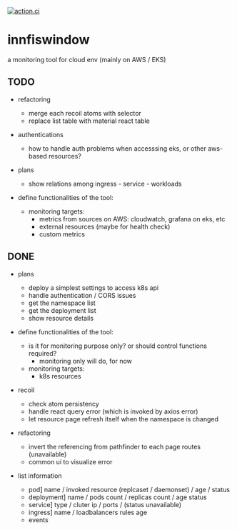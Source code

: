[![action.ci](https://github.com/Innfi/innfiswindow/actions/workflows/action.yaml/badge.svg)](https://github.com/Innfi/innfiswindow/actions/workflows/action.yaml)

# innfiswindow

a monitoring tool for cloud env (mainly on AWS / EKS)

## TODO

- refactoring
  - merge each recoil atoms with selector
  - replace list table with material react table

- authentications
  - how to handle auth problems when accesssing eks, or other aws-based resources?

- plans
  - show relations among ingress - service - workloads

- define functionalities of the tool:
  - monitoring targets:
    - metrics from sources on AWS: cloudwatch, grafana on eks, etc
    - external resources (maybe for health check)
    - custom metrics

## DONE

- plans
  - deploy a simplest settings to access k8s api
  - handle authentication / CORS issues
  - get the namespace list
  - get the deployment list
  - show resource details

- define functionalities of the tool:
  - is it for monitoring purpose only? or should control functions required?
    - monitoring only will do, for now 
  - monitoring targets:
    - k8s resources

- recoil
  - check atom persistency 
  - handle react query error (which is invoked by axios error)
  - let resource page refresh itself when the namespace is changed

- refactoring
  - invert the referencing from pathfinder to each page routes (unavailable)
  - common ui to visualize error

- list information
  - pod] name / invoked resource (replcaset / daemonset) / age / status 
  - deployment] name / pods count / replicas count  / age status
  - service] type / cluter ip / ports / (status unavailable)
  - ingress] name / loadbalancers rules age
  - events
